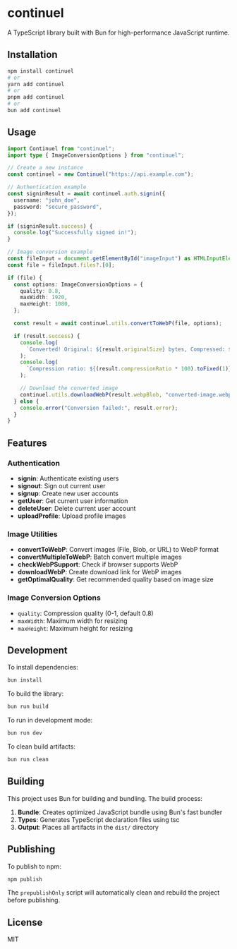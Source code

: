 # continuel

A TypeScript library built with Bun for high-performance JavaScript runtime.

## Installation

```bash
npm install continuel
# or
yarn add continuel
# or
pnpm add continuel
# or
bun add continuel
```

## Usage

```typescript
import Continuel from "continuel";
import type { ImageConversionOptions } from "continuel";

// Create a new instance
const continuel = new Continuel("https://api.example.com");

// Authentication example
const signinResult = await continuel.auth.signin({
  username: "john_doe",
  password: "secure_password",
});

if (signinResult.success) {
  console.log("Successfully signed in!");
}

// Image conversion example
const fileInput = document.getElementById("imageInput") as HTMLInputElement;
const file = fileInput.files?.[0];

if (file) {
  const options: ImageConversionOptions = {
    quality: 0.8,
    maxWidth: 1920,
    maxHeight: 1080,
  };

  const result = await continuel.utils.convertToWebP(file, options);

  if (result.success) {
    console.log(
      `Converted! Original: ${result.originalSize} bytes, Compressed: ${result.compressedSize} bytes`
    );
    console.log(
      `Compression ratio: ${(result.compressionRatio * 100).toFixed(1)}%`
    );

    // Download the converted image
    continuel.utils.downloadWebP(result.webpBlob, "converted-image.webp");
  } else {
    console.error("Conversion failed:", result.error);
  }
}
```

## Features

### Authentication

- **signin**: Authenticate existing users
- **signout**: Sign out current user
- **signup**: Create new user accounts
- **getUser**: Get current user information
- **deleteUser**: Delete current user account
- **uploadProfile**: Upload profile images

### Image Utilities

- **convertToWebP**: Convert images (File, Blob, or URL) to WebP format
- **convertMultipleToWebP**: Batch convert multiple images
- **checkWebPSupport**: Check if browser supports WebP
- **downloadWebP**: Create download link for WebP images
- **getOptimalQuality**: Get recommended quality based on image size

### Image Conversion Options

- `quality`: Compression quality (0-1, default 0.8)
- `maxWidth`: Maximum width for resizing
- `maxHeight`: Maximum height for resizing

## Development

To install dependencies:

```bash
bun install
```

To build the library:

```bash
bun run build
```

To run in development mode:

```bash
bun run dev
```

To clean build artifacts:

```bash
bun run clean
```

## Building

This project uses Bun for building and bundling. The build process:

1. **Bundle**: Creates optimized JavaScript bundle using Bun's fast bundler
2. **Types**: Generates TypeScript declaration files using tsc
3. **Output**: Places all artifacts in the `dist/` directory

## Publishing

To publish to npm:

```bash
npm publish
```

The `prepublishOnly` script will automatically clean and rebuild the project before publishing.

## License

MIT
